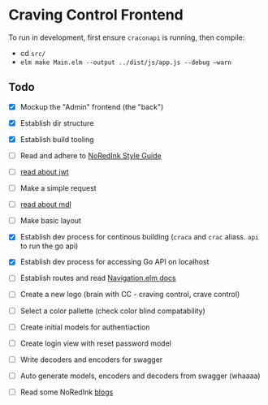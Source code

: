 # Craving Control Frontend

To run in development, first ensure `craconapi` is running, then compile:

 - cd `src/`
 - `elm make Main.elm --output ../dist/js/app.js --debug —warn`

## Todo

- [x] Mockup the "Admin" frontend (the "back")
- [x] Establish dir structure
- [x] Establish build tooling
- [ ] Read and adhere to [NoRedInk Style Guide](https://github.com/NoRedInk/elm-style-guide)
- [ ] [read about jwt](http://package.elm-lang.org/packages/simonh1000/elm-jwt/4.0.3)
- [ ] Make a simple request
- [ ] [read about mdl](http://package.elm-lang.org/packages/debois/elm-mdl/8.1.0)
- [ ] Make basic layout
- [x] Establish dev process for continous building (`craca` and `crac` aliass. `api` to run the go api)
- [x] Establish dev process for accessing Go API on localhost
- [ ] Establish routes and read [Navigation.elm docs](http://package.elm-lang.org/packages/elm-lang/navigation/2.1.0)
- [ ] Create a new logo (brain with CC - craving control, crave control)
- [ ] Select a color pallette (check color blind compatability)
- [ ] Create initial models for authentiaction
- [ ] Create login view with reset password model
- [ ] Write decoders and encoders for swagger 
- [ ] Auto generate models, encoders and decoders from swagger (whaaaa)
- [ ] Read some NoRedInk [blogs](http://tech.noredink.com/)


